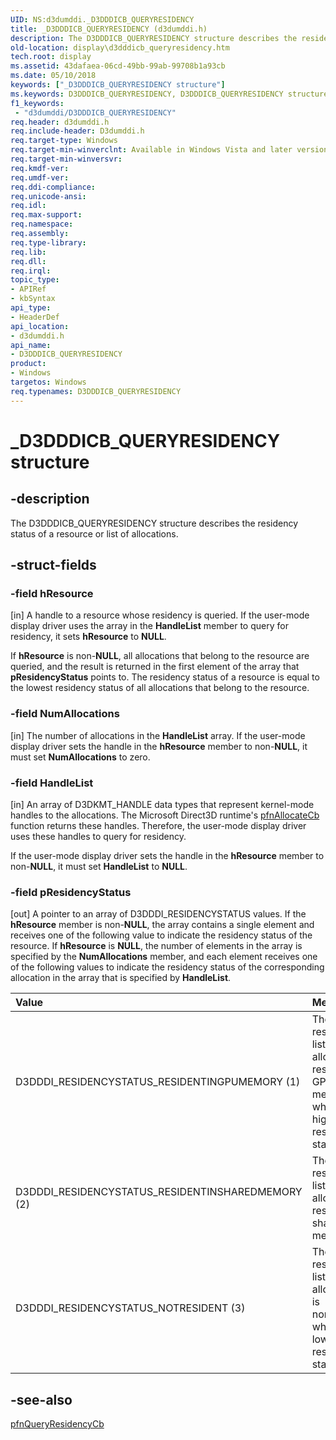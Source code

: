 ```yaml
---
UID: NS:d3dumddi._D3DDDICB_QUERYRESIDENCY
title: _D3DDDICB_QUERYRESIDENCY (d3dumddi.h)
description: The D3DDDICB_QUERYRESIDENCY structure describes the residency status of a resource or list of allocations.
old-location: display\d3dddicb_queryresidency.htm
tech.root: display
ms.assetid: 43dafaea-06cd-49bb-99ab-99708b1a93cb
ms.date: 05/10/2018
keywords: ["_D3DDDICB_QUERYRESIDENCY structure"]
ms.keywords: D3DDDICB_QUERYRESIDENCY, D3DDDICB_QUERYRESIDENCY structure [Display Devices], D3D_param_Structs_196c35e7-414d-465f-b5e5-695848a4c642.xml, _D3DDDICB_QUERYRESIDENCY, d3dumddi/D3DDDICB_QUERYRESIDENCY, display.d3dddicb_queryresidency
f1_keywords:
 - "d3dumddi/D3DDDICB_QUERYRESIDENCY"
req.header: d3dumddi.h
req.include-header: D3dumddi.h
req.target-type: Windows
req.target-min-winverclnt: Available in Windows Vista and later versions of the Windows operating systems.
req.target-min-winversvr: 
req.kmdf-ver: 
req.umdf-ver: 
req.ddi-compliance: 
req.unicode-ansi: 
req.idl: 
req.max-support: 
req.namespace: 
req.assembly: 
req.type-library: 
req.lib: 
req.dll: 
req.irql: 
topic_type:
- APIRef
- kbSyntax
api_type:
- HeaderDef
api_location:
- d3dumddi.h
api_name:
- D3DDDICB_QUERYRESIDENCY
product:
- Windows
targetos: Windows
req.typenames: D3DDDICB_QUERYRESIDENCY
---
```


# _D3DDDICB_QUERYRESIDENCY structure


## -description


The D3DDDICB_QUERYRESIDENCY structure describes the residency status of a resource or list of allocations. 


## -struct-fields




### -field hResource

[in] A handle to a resource whose residency is queried. If the user-mode display driver uses the array in the <b>HandleList</b> member to query for residency, it sets <b>hResource</b> to <b>NULL</b>.

If <b>hResource</b> is non-<b>NULL</b>, all allocations that belong to the resource are queried, and the result is returned in the first element of the array that <b>pResidencyStatus</b> points to. The residency status of a resource is equal to the lowest residency status of all allocations that belong to the resource.


### -field NumAllocations

[in] The number of allocations in the <b>HandleList</b> array. If the user-mode display driver sets the handle in the <b>hResource</b> member to non-<b>NULL</b>, it must set <b>NumAllocations</b> to zero.


### -field HandleList

[in] An array of D3DKMT_HANDLE data types that represent kernel-mode handles to the allocations. The Microsoft Direct3D runtime's <a href="https://docs.microsoft.com/windows-hardware/drivers/ddi/d3dumddi/nc-d3dumddi-pfnd3dddi_allocatecb">pfnAllocateCb</a> function returns these handles. Therefore, the user-mode display driver uses these handles to query for residency.

If the user-mode display driver sets the handle in the <b>hResource</b> member to non-<b>NULL</b>, it must set <b>HandleList</b> to <b>NULL</b>. 


### -field pResidencyStatus

[out] A pointer to an array of D3DDDI_RESIDENCYSTATUS values. If the <b>hResource</b> member is non-<b>NULL</b>, the array contains a single element and receives one of the following value to indicate the residency status of the resource. If <b>hResource</b> is <b>NULL</b>, the number of elements in the array is specified by the <b>NumAllocations</b> member, and each element receives one of the following values to indicate the residency status of the corresponding allocation in the array that is specified by <b>HandleList</b>. 

| **Value** | **Meaning** | 
|:--|:--|
| D3DDDI_RESIDENCYSTATUS_RESIDENTINGPUMEMORY (1) | The resource or list of allocations reside in GPU memory, which is the highest residency status. | 
| D3DDDI_RESIDENCYSTATUS_RESIDENTINSHAREDMEMORY (2) | The resource or list of allocations reside in shared memory. | 
| D3DDDI_RESIDENCYSTATUS_NOTRESIDENT (3) | The resource or list of allocations is nonresident, which is the lowest residency status. | 


## -see-also




<a href="https://docs.microsoft.com/windows-hardware/drivers/ddi/d3dumddi/nc-d3dumddi-pfnd3dddi_queryresidencycb">pfnQueryResidencyCb</a>
 

 

